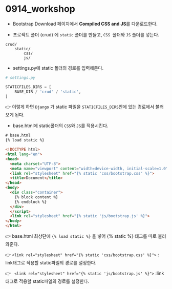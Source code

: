 # 0914_workshop



- Bootstrap Download 페이지에서 **Compiled CSS and JS**를 다운로드한다.



- 프로젝트 폴더 (crud)  에 `static` 폴더를 만들고, `CSS `폴더와 `JS` 폴더를 넣는다.

```
crud/
	static/
		css/
		js/
```



- settings.py에 static 폴더의 경로를 입력해준다.

```python
# settings.py

STATICFILES_DIRS = [
    BASE_DIR / 'crud' / 'static',
]
```

👉 이렇게 하면 `Django` 가 static 파일을 `STATICFILES_DIRS`안에 있는 경로에서 불러오게 된다.



- base.html에 static폴더의 `CSS`와 `JS`를 적용시킨다.

```html
# base.html
{% load static %}

<!DOCTYPE html>
<html lang="en">
<head>
  <meta charset="UTF-8">
  <meta name="viewport" content="width=device-width, initial-scale=1.0">
  <link rel="stylesheet" href="{% static 'css/bootstrap.css' %}">
  <title>Document</title>
</head>
<body>
  <div class="container">
    {% block content %}
    {% endblock %}
  </div>
  </script>
  <link rel="stylesheet" href="{% static 'js/bootstrap.js' %}">
</body>
</html>
```

👉 base.html 최상단에 `{% load static %}` 을 넣어 {% static %} 태그를 따로 불러와준다.

👉 `<link rel="stylesheet" href="{% static 'css/bootstrap.css' %}">` : link태그로 적용할 static파일의 경로를 설정한다.

👉 ` <link rel="stylesheet" href="{% static 'js/bootstrap.js' %}">` :link태그로 적용할 static파일의 경로를 설정한다.



